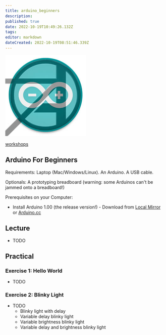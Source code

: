 ```yaml
---
title: arduino_beginners
description: 
published: true
date: 2022-10-19T10:49:26.132Z
tags: 
editor: markdown
dateCreated: 2022-10-19T08:51:46.339Z
---
```


![](/events/arduinouni.jpg)

[workshops](/workshops)

## Arduino For Beginners

Requirements: Laptop (Mac/Windows/Linux). An Arduino. A USB cable.

Optionals: A prototyping breadboard (warning: some Arduinos can't be jammed onto a breadboard!)

Prerequisites on your Computer:

-   Install Arduino 1.00 (the release version!) - Download from [Local Mirror](http://internal/useful-software/arduino) or [Arduino.cc](http://arduino.cc/hu/Main/Software)

## Lecture

-   TODO

## Practical

### Exercise 1: Hello World

-   TODO

### Exercise 2: Blinky Light

-   TODO
    -   Blinky light with delay
    -   Variable delay blinky light
    -   Variable brightness blinky light
    -   Variable delay and brightness blinky light
